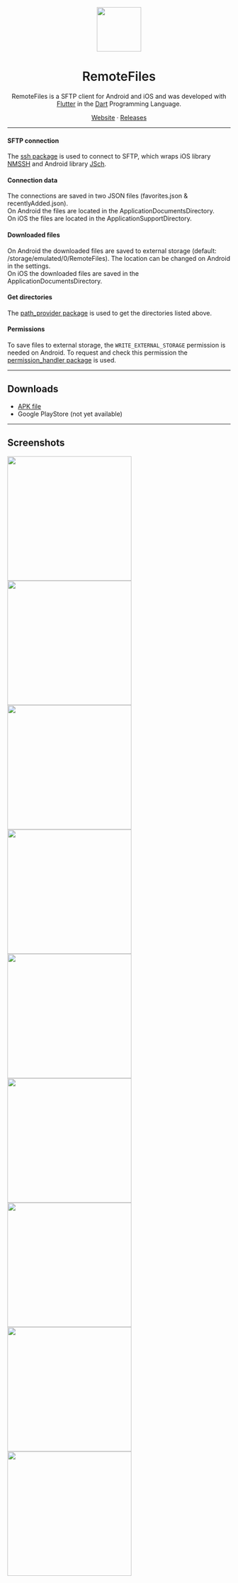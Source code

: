 <p align="center">
  <img src="assets/app_icon_bg.png" width="100px">
</p>

<h1 align="center" style="font-weight: 600">RemoteFiles</h1>

<p align="center">RemoteFiles is a SFTP client for Android and iOS and was developed with <a href="https://flutter.dev">Flutter</a> in the <a href="https://dart.dev">Dart</a> Programming Language.</p>
<p align="center">
  <a href="https://niklas-8.github.io/RemoteFiles">Website</a> · 
  <a href="https://github.com/niklas-8/RemoteFiles/releases">Releases</a>
</p>

---

#### SFTP connection
The [ssh package](https://pub.dev/packages/ssh) is used to connect to SFTP, which wraps iOS library [NMSSH](https://github.com/NMSSH/NMSSH) and Android library [JSch](http://www.jcraft.com/jsch/).

#### Connection data
The connections are saved in two JSON files (favorites.json & recentlyAdded.json).<br/>
On Android the files are located in the ApplicationDocumentsDirectory.<br/>
On iOS the files are located in the ApplicationSupportDirectory.

#### Downloaded files
On Android the downloaded files are saved to external storage (default: /storage/emulated/0/RemoteFiles). The location can be changed on Android in the settings.<br/>
On iOS the downloaded files are saved in the ApplicationDocumentsDirectory.

#### Get directories
The [path_provider package](https://pub.dev/packages/path_provider) is used to get the directories listed above.

#### Permissions
To save files to external storage, the `WRITE_EXTERNAL_STORAGE` permission is needed on Android. To request and check this permission the [permission_handler package](https://pub.dev/packages/permission_handler) is used.

---

## Downloads

- [APK file](https://github.com/niklas-8/RemoteFiles/releases)
- Google PlayStore (not yet available)

---

## Screenshots

<img src="screenshots/1.jpg" width="280px"> <img src="screenshots/2.jpg" width="280px"> <img src="screenshots/3.jpg" width="280px">
<img src="screenshots/4.jpg" width="280px"> <img src="screenshots/5.jpg" width="280px"> <img src="screenshots/6.jpg" width="280px">
<img src="screenshots/7.jpg" width="280px"> <img src="screenshots/8.jpg" width="280px"> <img src="screenshots/9.jpg" width="280px">
